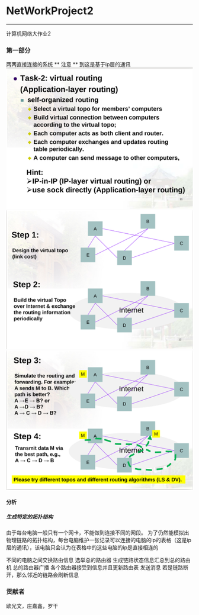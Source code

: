 # NetWorkProject2
***

计算机网络大作业2

### 第一部分
两两直接连接的系统
** 注意 ** 到这是基于ip层的通讯
![](./image/task-2-requirement1.png)
![](./image/task-2-requirement2.png)
![](./image/task-2-requirement3.png)

#### 分析
##### 生成特定的拓扑结构
由于每台电脑一般只有一个网卡，不能做到连接不同的网段。
为了仍然能模拟出物理链路的拓扑结构，每台电脑维护一张记录可以连接的电脑的ip的表格（这是ip层的通讯），该电脑只会认为在表格中的这些电脑的ip是直接相连的



不同的电脑之间交换路由信息
选举总的路由器
生成链路状态信息汇总到总的路由机
总的路由器广播
各个路由器接受到信息并且更新路由表
发送消息
若是链路断开，那么邻近的链路会刷新信息









### 贡献者
欧光文，庄嘉鑫，罗干
